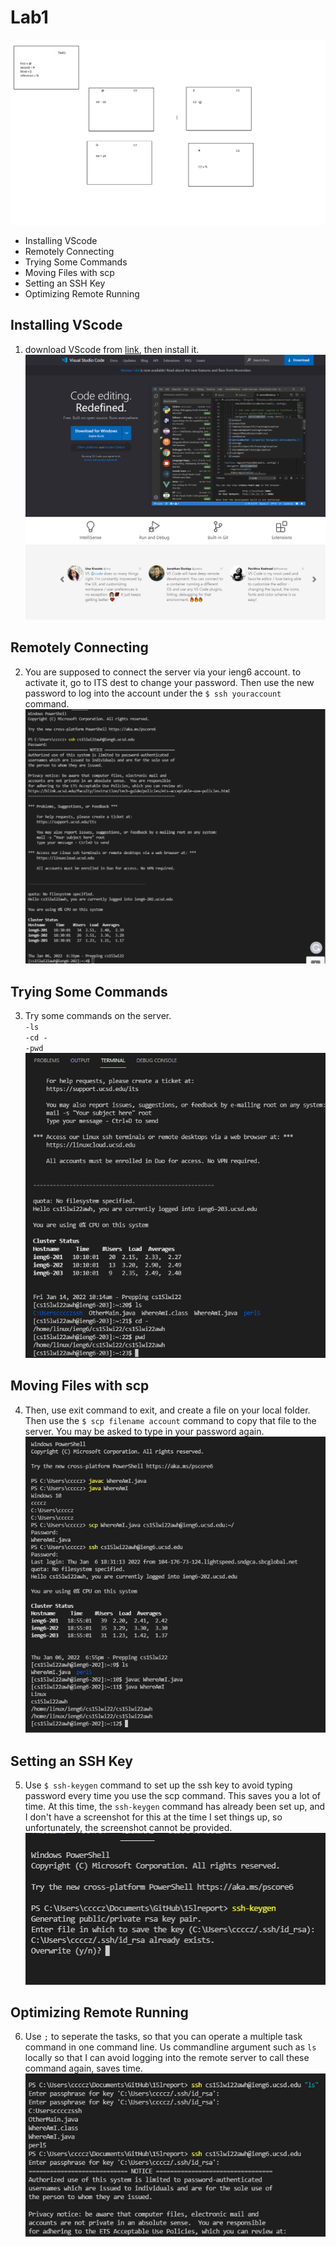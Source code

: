 # Lab1

![Image](https://github.com/cccz1/15lreport/blob/main/task1-diagram.png?raw=true)

- Installing VScode
- Remotely Connecting
- Trying Some Commands
- Moving Files with scp
- Setting an SSH Key
- Optimizing Remote Running
## Installing VScode
1. download VScode from  [link](https://code.visualstudio.com/), then install it.
    ![Image](https://github.com/cccz1/15lreport/blob/main/Screenshot%202022-01-14%20101126.png?raw=true)
## Remotely Connecting
2. You are supposed to connect the server via your ieng6 account. to activate it, go to ITS dest to change your password. Then use the new password to log into the account under the `$ ssh youraccount` command.
    ![Image](https://github.com/cccz1/15lreport/blob/main/Screenshot%202022-01-14%20101330.png?raw=true)
## Trying Some Commands 
3. Try some commands on the server.<br />
`-ls`<br />
`-cd -`<br />
`-pwd`<br />
    ![Image](https://github.com/cccz1/15lreport/blob/main/Screenshot%202022-01-14%20101529.png?raw=true)
## Moving Files with scp
4. Then, use exit command to exit, and create a file on your local folder. Then use the `$ scp filename account` command to copy that file to the server. You may be asked to type in your password again.
![image](https://github.com/cccz1/15lreport/blob/main/Screenshot%202022-01-14%20101624.png?raw=true)
## Setting an SSH Key
5. Use `$ ssh-keygen` command to set up the ssh key to avoid typing password every time you use the scp command. This saves you a lot of time.
    At this time, the `ssh-keygen` command has already been set up, and I don't have a screenshot for this at the time I set things up, so unfortunately, the screenshot cannot be provided.
    ![image](https://github.com/cccz1/15lreport/blob/main/Screenshot%202022-01-31%20174657.png?raw=true)
## Optimizing Remote Running
6. Use `;` to seperate the tasks, so that you can operate a multiple task command in one command line.  Us commandline argument such as `ls` locally so that I can avoid logging into the remote server to call these command again, saves time.
![Image](https://github.com/cccz1/15lreport/blob/main/Screenshot%202022-01-28%20152910.png?raw=true)